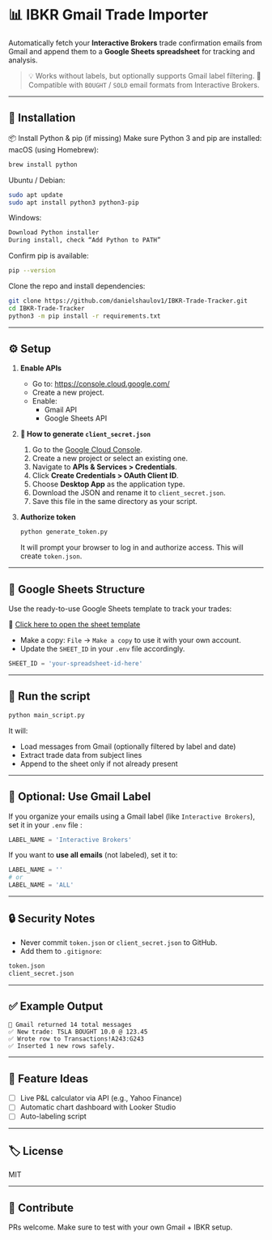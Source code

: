 # 📊 IBKR Gmail Trade Importer

Automatically fetch your **Interactive Brokers** trade confirmation emails from Gmail and append them to a **Google Sheets spreadsheet** for tracking and analysis.

> 💡 Works without labels, but optionally supports Gmail label filtering.
> 🎯 Compatible with `BOUGHT` / `SOLD` email formats from Interactive Brokers.

---

## 🔧 Installation
📦 Install Python & pip (if missing)
Make sure Python 3 and pip are installed:
macOS (using Homebrew):
```bash
brew install python
```

Ubuntu / Debian:
```bash
sudo apt update
sudo apt install python3 python3-pip
```
Windows:
```bash
Download Python installer
During install, check “Add Python to PATH”
```

Confirm pip is available:
```bash
pip --version
```

Clone the repo and install dependencies:

```bash
git clone https://github.com/danielshaulov1/IBKR-Trade-Tracker.git
cd IBKR-Trade-Tracker
python3 -m pip install -r requirements.txt
```

---

## ⚙️ Setup

1. **Enable APIs**
   - Go to: https://console.cloud.google.com/
   - Create a new project.
   - Enable:
     - Gmail API
     - Google Sheets API

2. **🔐 How to generate `client_secret.json`**
   1. Go to the [Google Cloud Console](https://console.cloud.google.com/).
   2. Create a new project or select an existing one.
   3. Navigate to **APIs & Services > Credentials**.
   4. Click **Create Credentials > OAuth Client ID**.
   5. Choose **Desktop App** as the application type.
   6. Download the JSON and rename it to `client_secret.json`.
   7. Save this file in the same directory as your script.


3. **Authorize token**
   ```bash
   python generate_token.py
   ```
   It will prompt your browser to log in and authorize access.
   This will create `token.json`.

---

## 📁 Google Sheets Structure

Use the ready-to-use Google Sheets template to track your trades:

🔗 [Click here to open the sheet template](https://docs.google.com/spreadsheets/d/1LXaW6vJzmrlqaLyOZGVJnye97EwmJ92IkVHccgb5MV8/edit?usp=sharing)

- Make a copy: `File` → `Make a copy` to use it with your own account.
- Update the `SHEET_ID` in your `.env` file accordingly.
```python
SHEET_ID = 'your-spreadsheet-id-here'
```

---

## 🚀 Run the script

```bash
python main_script.py
```

It will:
- Load messages from Gmail (optionally filtered by label and date)
- Extract trade data from subject lines
- Append to the sheet only if not already present

---

## 📌 Optional: Use Gmail Label

If you organize your emails using a Gmail label (like `Interactive Brokers`), set it in your `.env` file :

```python
LABEL_NAME = 'Interactive Brokers'
```

If you want to **use all emails** (not labeled), set it to:

```python
LABEL_NAME = ''
# or
LABEL_NAME = 'ALL'
```

---

## 🔒 Security Notes

- Never commit `token.json` or `client_secret.json` to GitHub.
- Add them to `.gitignore`:
```txt
token.json
client_secret.json
```

---

## ✅ Example Output

```
📩 Gmail returned 14 total messages
✅ New trade: TSLA BOUGHT 10.0 @ 123.45
✅ Wrote row to Transactions!A243:G243
✅ Inserted 1 new rows safely.
```

---

## 🧠 Feature Ideas

- [ ] Live P&L calculator via API (e.g., Yahoo Finance)
- [ ] Automatic chart dashboard with Looker Studio
- [ ] Auto-labeling script

---

## 🏷️ License

MIT

---

## 🤝 Contribute

PRs welcome. Make sure to test with your own Gmail + IBKR setup.
